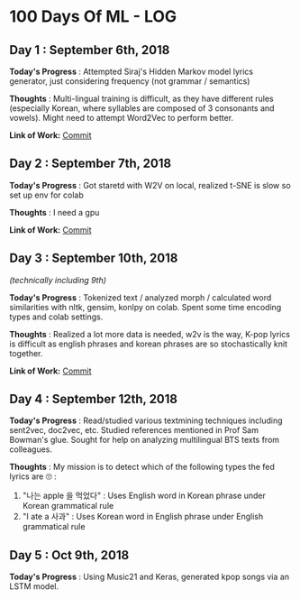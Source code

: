 # 100 Days Of ML - LOG

## Day 1 : September 6th, 2018
 
**Today's Progress** : Attempted Siraj's Hidden Markov model lyrics generator, just considering frequency (not grammar / semantics)

**Thoughts** : Multi-lingual training is difficult, as they have different rules (especially Korean, where syllables are composed of 3 consonants and vowels). Might need to attempt Word2Vec to perform better.

**Link of Work:**   [Commit](https://github.com/chococigar/100-Days-of-ML/tree/master/Day1_hidden_markov_generator)

## Day 2 : September 7th, 2018
 
**Today's Progress** : Got staretd with W2V on local, realized t-SNE is slow so set up env for colab

**Thoughts** : I need a gpu

**Link of Work:**   [Commit](https://github.com/chococigar/100-Days-of-ML/tree/master/Day2_word2vec)

## Day 3 : September 10th, 2018 

_(technically including 9th)_
 
**Today's Progress** : Tokenized text / analyzed morph / calculated word similarities with nltk, gensim, konlpy on colab. Spent some time encoding types and colab settings. 

**Thoughts** : Realized a lot more data is needed, w2v is the way, K-pop lyrics is difficult as english phrases and korean phrases are so stochastically knit together.

**Link of Work:**   [Commit](https://github.com/chococigar/100-Days-of-ML/tree/master/Day3_NLP)


## Day 4 : September 12th, 2018 
 
**Today's Progress** : Read/studied various textmining techniques including sent2vec, doc2vec, etc. Studied references mentioned in Prof Sam Bowman's glue. Sought for help on analyzing multilingual BTS texts from colleagues.

**Thoughts** : 
My mission is to detect which of the following types the fed lyrics are 🙄 : 
1) "나는 apple 을 먹었다" : Uses English word in Korean phrase under Korean grammatical rule
2) "I ate a 사과" : Uses Korean word in English phrase under English grammatical rule

## Day 5 : Oct 9th, 2018
**Today's Progress** : Using Music21 and Keras, generated kpop songs via an LSTM model.
